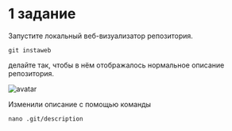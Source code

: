 # 1 задание
Запустите локальный веб-визуализатор репозитория.

    git instaweb
делайте так, чтобы в нём отображалось нормальное описание репозитория.

![avatar](images/task-t.png)

Изменили описание с помощью команды

    nano .git/description
